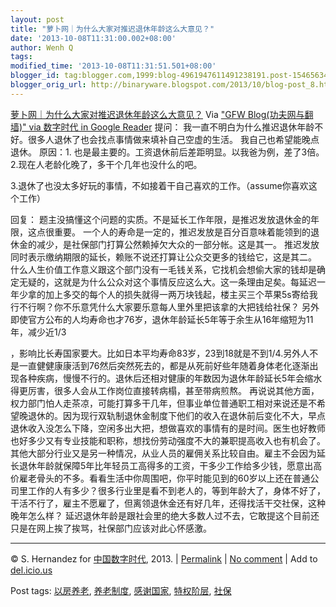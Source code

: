 ```yaml
---
layout: post
title: "萝卜网｜为什么大家对推迟退休年龄这么大意见？"
date: '2013-10-08T11:31:00.002+08:00'
author: Wenh Q
tags: 
modified_time: '2013-10-08T11:31:51.501+08:00'
blogger_id: tag:blogger.com,1999:blog-4961947611491238191.post-1546563498419727774
blogger_orig_url: http://binaryware.blogspot.com/2013/10/blog-post_8.html
---
```

[萝卜网｜为什么大家对推迟退休年龄这么大意见？](http://feedproxy.google.com/~r/chinagfwblog/~3/HVt6M6Lun4o/)
Via ["GFW Blog(功夫网与翻墙)" via 数字时代 in Google
Reader](https://www.blogger.com/blogger.g?blogID=4961947611491238191&pli=1)
提问：
我一直不明白为什么推迟退休年龄不好。很多人退休了也会找点事情做来填补自己空虚的生活。
 我自己也希望能晚点退休。
 原因：1. 也是最主要的。工资退休前后差距明显。以我爸为例，差了3倍。
 2.现在人老龄化晚了，多干个几年也没什么的吧。

3.退休了也没太多好玩的事情，不如接着干自己喜欢的工作。（assume你喜欢这个工作）

回复：
题主没搞懂这个问题的实质。不是延长工作年限，是推迟发放退休金的年限，这点很重要。
一个人的寿命是一定的，推迟发放是百分百意味着能领到的退休金的减少，是社保部门打算公然赖掉欠大众的一部分帐。这是其一。
推迟发放同时表示缴纳期限的延长，赖账不说还打算让公众交更多的钱给它，这是其二。
什么人生价值工作意义跟这个部门没有一毛钱关系，它找机会想偷大家的钱却是确定无疑的，这就是为什么公众对这个事情反应这么大。这一条理由足矣。每延迟一年少拿的加上多交的每个人的损失就得一两万块钱起，楼主买三个苹果5s寄给我行不行啊？你不乐意凭什么大家要乐意每人里外里把该拿的大把钱给社保？
另外即使官方公布的人均寿命也才76岁，退休年龄延长5年等于余生从16年缩短为11年，减少近1/3

，影响比长寿国家要大。比如日本平均寿命83岁，23到18就是不到1/4.另外人不是一直健健康康活到76然后突然死去的，都是从死前好些年随着身体老化逐渐出现各种疾病，慢慢不行的。退休后还相对健康的年数因为退休年龄延长5年会缩水得更厉害，很多人会从工作岗位直接转病榻，甚至带病煎熬。
再说说其他方面，权力部门怕人走茶凉，可能打算多干几年，但事业单位普通职工相对来说还是不希望晚退休的。因为现行双轨制退休金制度下他们的收入在退休前后变化不大，早点退休收入没怎么下降，空闲多出大把，想做喜欢的事情有的是时间。医生也好教师也好多少又有专业技能和职称，想找份劳动强度不大的兼职提高收入也有机会了。
其他大部分行业又是另一种情况，从业人员的雇佣关系比较自由。雇主不会因为延长退休年龄就保障5年比年轻员工高得多的工资，干多少工作给多少钱，愿意出高价雇老骨头的不多。看看生活中你周围吧，你平时能见到的60岁以上还在普通公司里工作的人有多少？很多行业里是看不到老人的，等到年龄大了，身体不好了，干活不行了，雇主不愿雇了，但离领退休金还有好几年，还得找活干交社保，这种晚年怎么样？
延迟退休年龄是跟社会里的绝大多数人过不去，它敢提这个目前还只是在网上挨了挨骂，社保部门应该对此心怀感激。

* * * * *

© S. Hernandez for [中国数字时代](http://chinadigitaltimes.net/chinese),
2013. |
[Permalink](http://chinadigitaltimes.net/chinese/2013/10/%E8%90%9D%E5%8D%9C%E7%BD%91%EF%BD%9C%E4%B8%BA%E4%BB%80%E4%B9%88%E5%A4%A7%E5%AE%B6%E5%AF%B9%E6%8E%A8%E8%BF%9F%E9%80%80%E4%BC%91%E5%B9%B4%E9%BE%84%E8%BF%99%E4%B9%88%E5%A4%A7%E6%84%8F%E8%A7%81%EF%BC%9F/)
| [No
comment](http://chinadigitaltimes.net/chinese/2013/10/%E8%90%9D%E5%8D%9C%E7%BD%91%EF%BD%9C%E4%B8%BA%E4%BB%80%E4%B9%88%E5%A4%A7%E5%AE%B6%E5%AF%B9%E6%8E%A8%E8%BF%9F%E9%80%80%E4%BC%91%E5%B9%B4%E9%BE%84%E8%BF%99%E4%B9%88%E5%A4%A7%E6%84%8F%E8%A7%81%EF%BC%9F/#comments)
| Add to
[del.icio.us](http://del.icio.us/post?url=http://chinadigitaltimes.net/chinese/2013/10/%E8%90%9D%E5%8D%9C%E7%BD%91%EF%BD%9C%E4%B8%BA%E4%BB%80%E4%B9%88%E5%A4%A7%E5%AE%B6%E5%AF%B9%E6%8E%A8%E8%BF%9F%E9%80%80%E4%BC%91%E5%B9%B4%E9%BE%84%E8%BF%99%E4%B9%88%E5%A4%A7%E6%84%8F%E8%A7%81%EF%BC%9F/&title=%E8%90%9D%E5%8D%9C%E7%BD%91%EF%BD%9C%E4%B8%BA%E4%BB%80%E4%B9%88%E5%A4%A7%E5%AE%B6%E5%AF%B9%E6%8E%A8%E8%BF%9F%E9%80%80%E4%BC%91%E5%B9%B4%E9%BE%84%E8%BF%99%E4%B9%88%E5%A4%A7%E6%84%8F%E8%A7%81%EF%BC%9F)

 Post tags:
[以房养老](http://chinadigitaltimes.net/chinese/tag/%E4%BB%A5%E6%88%BF%E5%85%BB%E8%80%81/?category=10466),
[养老制度](http://chinadigitaltimes.net/chinese/tag/%E5%85%BB%E8%80%81%E5%88%B6%E5%BA%A6/?category=10466),
[感谢国家](http://chinadigitaltimes.net/chinese/tag/%E6%84%9F%E8%B0%A2%E5%9B%BD%E5%AE%B6/?category=10466),
[特权阶层](http://chinadigitaltimes.net/chinese/tag/%E7%89%B9%E6%9D%83%E9%98%B6%E5%B1%82/?category=10466),
[社保](http://chinadigitaltimes.net/chinese/tag/%E7%A4%BE%E4%BF%9D/?category=10466)
